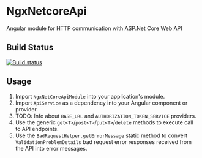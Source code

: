 # NgxNetcoreApi

Angular module for HTTP communication with ASP.Net Core Web API

## Build Status
[![Build status](https://saji.visualstudio.com/Open%20Source/_apis/build/status/NgxNetCoreApi)](https://saji.visualstudio.com/Open%20Source/_build/latest?definitionId=28)

## Usage

1. Import `NgxNetCoreApiModule` into your application's module.
2. Import `ApiService` as a dependency into your Angular component or provider.
3. TODO: Info about `BASE_URL` and `AUTHORIZATION_TOKEN_SERVICE` providers.
4. Use the generic `get<T>`/`post<T>`/`put<T>`/`delete` methods to execute call to API endpoints.
5. Use the `BadRequestHelper.getErrorMessage` static method to convert `ValidationProblemDetails` bad request error responses received from the API into error messages.
